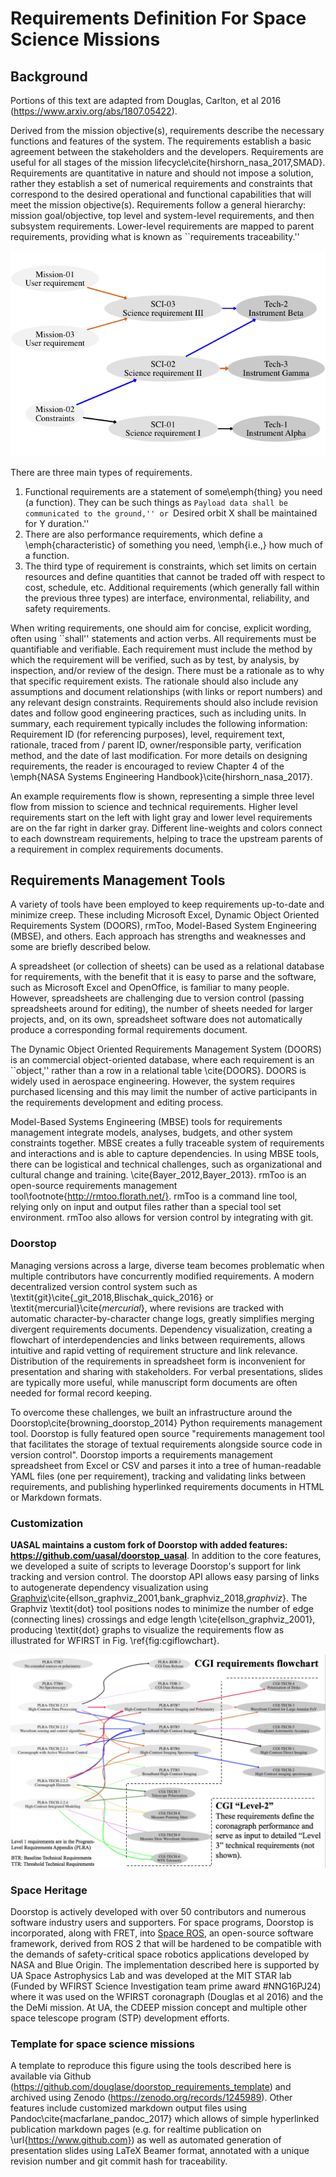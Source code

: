# Requirements Definition For Space Science Missions

## Background
Portions of this text are adapted from Douglas, Carlton, et al 2016 (https://www.arxiv.org/abs/1807.05422).

Derived from the mission objective(s), requirements describe the necessary functions and features of the system. The requirements establish a basic agreement between the stakeholders and the developers. Requirements are useful for all stages of the mission lifecycle\cite{hirshorn_nasa_2017,SMAD}. Requirements are quantitative in nature and should not impose a solution, rather they establish a set of numerical requirements and constraints that correspond to the desired operational and functional capabilities that will meet the mission objective(s). Requirements follow a general hierarchy: mission goal/objective, top level and system-level requirements, and then subsystem requirements. 
Lower-level requirements are mapped to parent requirements, providing what is known as ``requirements traceability.'' 

![Example requirements flow.](assets/Digraph_gv.png)

There are three main types of requirements.
1. Functional requirements are a statement of some\emph{thing} you need (a function). They can be such things as ``Payload data shall be communicated to the ground,'' or ``Desired orbit X shall be maintained for Y duration.''
2. There are also performance requirements, which define a \emph{characteristic} of something you need, \emph{i.e.,} how much of a function.
3.  The third type of requirement is constraints, which set limits on certain resources and define quantities that cannot be traded off with respect to cost, schedule, etc. Additional requirements (which generally fall within the previous three types) are interface, environmental, reliability, and safety requirements.

When writing requirements, one should aim for concise, explicit wording, often using ``shall'' statements and action verbs. 
All requirements must be quantifiable and verifiable. Each requirement must include the method by which the requirement will be verified, such as by test, by analysis, by inspection, and/or review of the design. There must be a rationale as to why that specific requirement exists. The rationale should also include any assumptions and document relationships (with links or report numbers) and any relevant design constraints. Requirements should also include revision dates and follow good engineering practices, such as including units. In summary, each requirement typically includes the following information: Requirement ID (for referencing purposes), level, requirement text, rationale, traced from / parent ID, owner/responsible party, verification method, and the date of last modification.
For more details on designing requirements, the reader is encouraged to review Chapter 4 of the \emph{NASA Systems Engineering Handbook}\cite{hirshorn_nasa_2017}. 


An example requirements  flow is shown, representing a simple three level flow from mission to science and technical requirements. 
Higher level requirements start on the left with light gray and lower level requirements are on the far right in darker gray.
Different line-weights and colors connect to each downstream requirements, helping to trace the upstream parents of a requirement in complex requirements documents.


## Requirements Management Tools

A variety of tools have been employed to keep requirements up-to-date and minimize creep. These including Microsoft Excel, Dynamic Object Oriented Requirements System (DOORS), rmToo, Model-Based System Engineering (MBSE), and others.
Each approach has strengths and weaknesses and some are briefly described below. 

A  spreadsheet (or collection of sheets) can be used as a relational database for requirements, with the benefit that it is easy to parse and the software, such as Microsoft Excel and OpenOffice, is familiar to many people.
 However, spreadsheets are challenging due to version control (passing spreadsheets around for editing), the number of sheets needed for larger projects, and, on its own, spreadsheet software does not automatically produce a corresponding formal requirements document.

The Dynamic Object Oriented Requirements Management System (DOORS) is an commercial object-oriented database, where each requirement is an ``object,'' rather than a row in a relational table \cite{DOORS}. 
DOORS is widely used in aerospace engineering. However, the system requires purchased licensing and this may limit the number of active participants in the requirements development and editing process.

Model-Based Systems Engineering (MBSE) tools for requirements management integrate models, analyses, budgets, and other system constraints together. MBSE creates a fully traceable system of requirements and interactions and is able to capture dependencies. In using MBSE tools, there can be logistical and technical challenges, such as organizational and cultural change and training.   \cite{Bayer_2012,Bayer_2013}.  rmToo is an open-source requirements management tool\footnote{http://rmtoo.florath.net/}. rmToo is a command line tool, relying only on input and output files rather than a special tool set environment. rmToo also allows for  version control by integrating with git. 

### Doorstop

Managing versions across a large, diverse team becomes problematic when multiple contributors have concurrently modified requirements. 
A modern decentralized version control system such as \textit{git}\cite{_git_2018,Blischak_quick_2016} or \textit{mercurial}\cite{_mercurial_}, where revisions are tracked  with automatic character-by-character change logs, greatly simplifies merging divergent requirements documents. 
Dependency visualization, creating a flowchart of interdependencies and links between requirements, allows intuitive and rapid vetting of requirement structure and link relevance.
Distribution of the requirements in spreadsheet form is inconvenient for presentation and sharing with stakeholders. For verbal presentations, slides are typically more useful, while manuscript form documents are often needed for formal record keeping. 

To overcome these challenges, we built an infrastructure around the Doorstop\cite{browning_doorstop_2014} Python requirements management tool. Doorstop is fully featured open source "requirements management tool that facilitates the storage of textual requirements alongside source code in version control".
Doorstop imports a requirements management spreadsheet from Excel or CSV and parses it into a tree of human-readable YAML files (one per requirement), tracking and validating links between requirements, and publishing hyperlinked requirements documents in HTML or Markdown formats.



### Customization

**UASAL maintains a custom fork of Doorstop with added features: https://github.com/uasal/doorstop_uasal**.
In addition to the core features, we developed a suite of scripts to leverage Doorstop's support for link tracking and version control. 
The doorstop API allows easy parsing of links to autogenerate dependency visualization using [Graphviz](https://github.com/xflr6/graphviz)\cite{ellson_graphviz_2001,bank_graphviz_2018,_graphviz_}.
The Graphviz \textit{dot} tool positions nodes to minimize the number of edge (connecting lines) crossings and edge length \cite{ellson_graphviz_2001}, producing
\textit{dot}  graphs to visualize the requirements flow as illustrated for WFIRST in  Fig. \ref{fig:cgiflowchart}.

![WFIRST CGI requirements flow from objectives to Level 2. Level 2 requirements are outlined by the dashed line.  Version 4.8, \textit{git commit}:1a54825. This flowchart was automatically generated using Graphviz and Doorstop (see Section \ref{sec:approach}).\label{fig:cgiflowchart}](assets/cgiflowchart_spie_asti.png)
### Space Heritage

Doorstop is actively developed with over 50 contributors and numerous software industry users and supporters. For space programs, Doorstop is incorporated, along with FRET, into [Space ROS](https://space-ros.github.io/docs/rolling/Related-Projects/Doorstop.html),  an open-source software framework, derived from ROS 2 that will be hardened to be compatible with the demands of safety-critical space robotics applications developed by NASA and Blue Origin. The implementation described here is supported by UA Space Astrophysics Lab and was developed at the MIT STAR lab (Funded by WFIRST Science Investigation team prime award #NNG16PJ24) where it was used on the WFIRST coronagraph (Douglas et al 2016) and the the DeMi mission. At UA, the CDEEP mission concept and multiple other space telescope program (STP) development efforts. 


### Template for space science missions

A template to reproduce this figure using the tools described here is available via Github (https://github.com/douglase/doorstop_requirements_template) and archived using Zenodo (https://zenodo.org/records/1245989). 
Other features include customized markdown output files using Pandoc\cite{macfarlane_pandoc_2017} which allows of simple hyperlinked publication markdown pages (e.g. for realtime publication on \url{https://www.github.com}) as well as automated generation of presentation slides using LaTeX Beamer format,  annotated with a unique revision number and git commit hash for traceability.
